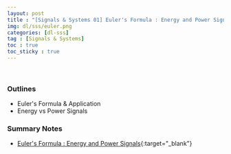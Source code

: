 ```yaml
---
layout: post
title : "[Signals & Systems 01] Euler's Formula : Energy and Power Signals"
img: dl/sss/euler.png
categories: [dl-sss]  
tag : [Signals & Systems]
toc : true
toc_sticky : true
---
```


<br/>

### Outlines
- Euler's Formula & Application
- Energy vs Power Signals

### Summary Notes 
- [Euler's Formula : Energy and Power Signals](https://drive.google.com/file/d/1oXsswn05YybOpjOaovsaaQUGfunIG0it/view?usp=share_link){:target="_blank"}
